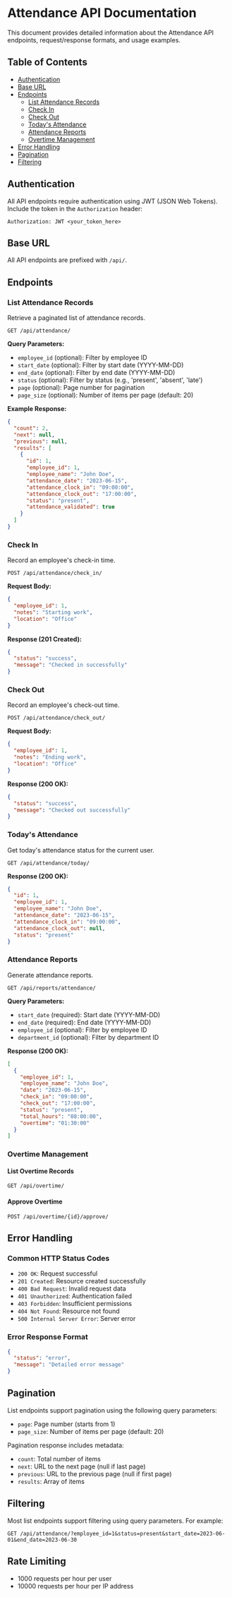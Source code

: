 # Attendance API Documentation

This document provides detailed information about the Attendance API endpoints, request/response formats, and usage examples.

## Table of Contents
- [Authentication](#authentication)
- [Base URL](#base-url)
- [Endpoints](#endpoints)
  - [List Attendance Records](#list-attendance-records)
  - [Check In](#check-in)
  - [Check Out](#check-out)
  - [Today's Attendance](#todays-attendance)
  - [Attendance Reports](#attendance-reports)
  - [Overtime Management](#overtime-management)
- [Error Handling](#error-handling)
- [Pagination](#pagination)
- [Filtering](#filtering)

## Authentication

All API endpoints require authentication using JWT (JSON Web Tokens). Include the token in the `Authorization` header:

```
Authorization: JWT <your_token_here>
```

## Base URL

All API endpoints are prefixed with `/api/`.

## Endpoints

### List Attendance Records

Retrieve a paginated list of attendance records.

```
GET /api/attendance/
```

**Query Parameters:**
- `employee_id` (optional): Filter by employee ID
- `start_date` (optional): Filter by start date (YYYY-MM-DD)
- `end_date` (optional): Filter by end date (YYYY-MM-DD)
- `status` (optional): Filter by status (e.g., 'present', 'absent', 'late')
- `page` (optional): Page number for pagination
- `page_size` (optional): Number of items per page (default: 20)

**Example Response:**
```json
{
  "count": 2,
  "next": null,
  "previous": null,
  "results": [
    {
      "id": 1,
      "employee_id": 1,
      "employee_name": "John Doe",
      "attendance_date": "2023-06-15",
      "attendance_clock_in": "09:00:00",
      "attendance_clock_out": "17:00:00",
      "status": "present",
      "attendance_validated": true
    }
  ]
}
```

### Check In

Record an employee's check-in time.

```
POST /api/attendance/check_in/
```

**Request Body:**
```json
{
  "employee_id": 1,
  "notes": "Starting work",
  "location": "Office"
}
```

**Response (201 Created):**
```json
{
  "status": "success",
  "message": "Checked in successfully"
}
```

### Check Out

Record an employee's check-out time.

```
POST /api/attendance/check_out/
```

**Request Body:**
```json
{
  "employee_id": 1,
  "notes": "Ending work",
  "location": "Office"
}
```

**Response (200 OK):**
```json
{
  "status": "success",
  "message": "Checked out successfully"
}
```

### Today's Attendance

Get today's attendance status for the current user.

```
GET /api/attendance/today/
```

**Response (200 OK):**
```json
{
  "id": 1,
  "employee_id": 1,
  "employee_name": "John Doe",
  "attendance_date": "2023-06-15",
  "attendance_clock_in": "09:00:00",
  "attendance_clock_out": null,
  "status": "present"
}
```

### Attendance Reports

Generate attendance reports.

```
GET /api/reports/attendance/
```

**Query Parameters:**
- `start_date` (required): Start date (YYYY-MM-DD)
- `end_date` (required): End date (YYYY-MM-DD)
- `employee_id` (optional): Filter by employee ID
- `department_id` (optional): Filter by department ID

**Response (200 OK):**
```json
[
  {
    "employee_id": 1,
    "employee_name": "John Doe",
    "date": "2023-06-15",
    "check_in": "09:00:00",
    "check_out": "17:00:00",
    "status": "present",
    "total_hours": "08:00:00",
    "overtime": "01:30:00"
  }
]
```

### Overtime Management

#### List Overtime Records

```
GET /api/overtime/
```

#### Approve Overtime

```
POST /api/overtime/{id}/approve/
```

## Error Handling

### Common HTTP Status Codes

- `200 OK`: Request successful
- `201 Created`: Resource created successfully
- `400 Bad Request`: Invalid request data
- `401 Unauthorized`: Authentication failed
- `403 Forbidden`: Insufficient permissions
- `404 Not Found`: Resource not found
- `500 Internal Server Error`: Server error

### Error Response Format

```json
{
  "status": "error",
  "message": "Detailed error message"
}
```

## Pagination

List endpoints support pagination using the following query parameters:
- `page`: Page number (starts from 1)
- `page_size`: Number of items per page (default: 20)

Pagination response includes metadata:
- `count`: Total number of items
- `next`: URL to the next page (null if last page)
- `previous`: URL to the previous page (null if first page)
- `results`: Array of items

## Filtering

Most list endpoints support filtering using query parameters. For example:

```
GET /api/attendance/?employee_id=1&status=present&start_date=2023-06-01&end_date=2023-06-30
```

## Rate Limiting

- 1000 requests per hour per user
- 10000 requests per hour per IP address
